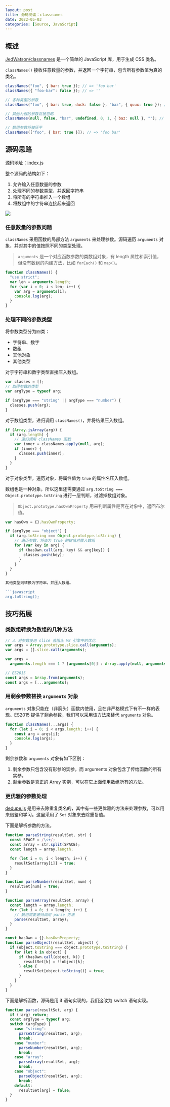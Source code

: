 ```yaml
---
layout: post
title: 源码阅读：classnames
date: 2022-05-03
categories: [Source, JavaScript]
---
```


## 概述

[JedWatson/classnames](https://github.com/JedWatson/classnames) 是一个简单的 JavaScript 库，用于生成 CSS 类名。

`classNames()` 接收任意数量的参数，并返回一个字符串，包含所有参数值为真的类名。

```javascript
classNames("foo", { bar: true }); // => 'foo bar'
classNames({ "foo-bar": false }); // => ''

// 各种类型的参数
classNames("foo", { bar: true, duck: false }, "baz", { quux: true }); // => 'foo bar baz quux'

// 其他为假的参数将被忽略
classNames(null, false, "bar", undefined, 0, 1, { baz: null }, ""); // => 'bar 1'

// 数组参数将被压平
classNames(["foo", { bar: true }]); // => 'foo bar'
```

## 源码思路

源码地址：[index.js](https://github.com/JedWatson/classnames/blob/master/index.js)

整个源码的结构如下：

1. 允许输入任意数量的参数
2. 处理不同的参数类型，并返回字符串
3. 将所有的字符串推入一个数组
4. 将数组中的字符串连接起来返回

![](/assets/2022/0506-classnames.png)

### 任意数量的参数问题

`classNames` 采用函数的局部方法 `arguments` 来处理参数。源码遍历 `arguments` 对象，并对其中的值按照不同的类型处理。

> `arguments` 是一个对应函数参数的类数组对象，有 length 属性和索引值，但没有数组的内建方法，比如 `forEach()` 和 `map()`。

```javascript
function classNames() {
  "use strict";
  var len = arguments.length;
  for (var i = 0; i < len; i++) {
    var arg = arguments[i];
    console.log(arg);
  }
}
```

### 处理不同的参数类型

将参数类型分为四类：

- 字符串、数字
- 数组
- 其他对象
- 其他类型

对于字符串和数字类型直接压入数组。

```javascript
var classes = [];
// 取得参数的类型
var argType = typeof arg;

if (argType === "string" || argType === "number") {
  classes.push(arg);
}
```

对于数组类型，递归调用 `classNames()`，并将结果压入数组。

```javascript
if (Array.isArray(arg)) {
  if (arg.length) {
    // 递归调用 classNames 函数
    var inner = classNames.apply(null, arg);
    if (inner) {
      classes.push(inner);
    }
  }
}
```

对于对象类型，遍历对象，将属性值为 `true` 的属性名压入数组。

数组也是一种对象，所以这里还需要通过 `arg.toString === Object.prototype.toString` 进行一层判断，过滤掉数组对象。

> `Object.prototype.hasOwnProperty` 用来判断属性是否在对象中，返回布尔值。

````javascript
var hasOwn = {}.hasOwnProperty;

if (argType === "object") {
  if (arg.toString === Object.prototype.toString) {
    // 遍历参数，将值为 true 的键值对推入数组
    for (var key in arg) {
      if (hasOwn.call(arg, key) && arg[key]) {
        classes.push(key);
      }
    }
  }
}

其他类型则转换为字符串，并压入数组。

```javascript
arg.toString();
````

## 技巧拓展

### 类数组转换为数组的几种方法

```javascript
// ⚠️ 对参数使用 slice 会阻止 V8 引擎中的优化
var args = Array.prototype.slice.call(arguments);
var args = [].slice.call(arguments);

var args =
  arguments.length === 1 ? [arguments[0]] : Array.apply(null, arguments);

// ES2015
const args = Array.from(arguments);
const args = [...arguments];
```

### 用剩余参数替换 `arguments` 对象

`arguments` 对象只能在（非箭头）函数内使用，且在非严格模式下有不一样的表现。ES2015 提供了剩余参数，我们可以采用该方法来替代 `arguments` 对象。

```javascript
function classNames(...args) {
  for (let i = 0; i < args.length; i++) {
    const arg = args[i];
    console.log(args);
  }
}
```

剩余参数和 `arguments` 对象有如下区别：

1. 剩余参数只包含没有形参的实参，而 arguments 对象包含了传给函数的所有实参。
2. 剩余参数是真正的 Array 实例，可以在它上面使用数组所有的方法。

### 更优雅的参数处理

[dedupe.js](https://github.com/JedWatson/classnames/blob/master/dedupe.js) 是用来去除重复类名的，其中有一些更优雅的方法来处理参数，可以用来借鉴和学习。这里采用了 `Set` 对象来去除重复值。

下面是解析参数的方法。

```javascript
function parseString(resultSet, str) {
  const SPACE = /\s+/;
  const array = str.split(SPACE);
  const length = array.length;

  for (let i = 0; i < length; i++) {
    resultSet[array[i]] = true;
  }
}

function parseNumber(resultSet, num) {
  resultSet[num] = true;
}

function parseArray(resultSet, array) {
  const length = array.length;
  for (let i = 0; i < length; i++) {
    // 数组需要递归调用 parse 方法
    parse(resultSet, array);
  }
}

const hasOwn = {}.hasOwnProperty;
function parseObject(resultSet, object) {
  if (object.toString === object.prototype.toString) {
    for (let k in object) {
      if (hasOwn.call(object, k)) {
        resultSet[k] = !!object[k];
      } else {
        resultSet[object.toString()] = true;
      }
    }
  }
}
```

下面是解析函数，源码是用 if 语句实现的，我们这改为 switch 语句实现。

```javascript
function parse(resultSet, arg) {
  if (!arg) return;
  const argType = typeof arg;
  switch (argType) {
    case "string":
      parseString(resultSet, arg);
      break;
    case "number":
      parseNumber(resultSet, arg);
      break;
    case "array":
      parseArray(resultSet, arg);
      break;
    case "object":
      parseObject(resultSet, arg);
      break;
    default:
      resultSet[arg] = false;
  }
}
```
